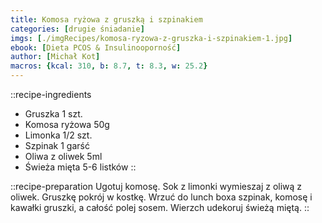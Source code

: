 ```yaml
---
title: Komosa ryżowa z gruszką i szpinakiem
categories: [drugie śniadanie]
imgs: [./imgRecipes/komosa-ryzowa-z-gruszka-i-szpinakiem-1.jpg]
ebook: [Dieta PCOS & Insulinooporność]
author: [Michał Kot]
macros: {kcal: 310, b: 8.7, t: 8.3, w: 25.2}
---
```

::recipe-ingredients
- Gruszka 1 szt.
- Komosa ryżowa 50g
- Limonka 1/2 szt.
- Szpinak 1 garść
- Oliwa z oliwek 5ml
- Świeża mięta 5-6 listków
::

::recipe-preparation
Ugotuj komosę.
Sok z limonki wymieszaj z oliwą z oliwek. Gruszkę pokrój w kostkę.
Wrzuć do lunch boxa szpinak, komosę i kawałki gruszki, a całość polej sosem. Wierzch udekoruj świeżą miętą.
::